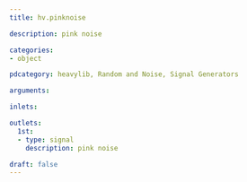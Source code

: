 ```yaml
---
title: hv.pinknoise

description: pink noise

categories:
- object

pdcategory: heavylib, Random and Noise, Signal Generators

arguments:

inlets:

outlets:
  1st:
  - type: signal
    description: pink noise

draft: false
---
```


